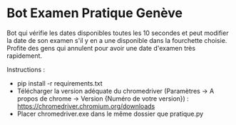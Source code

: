 # Bot Examen Pratique Genève
Bot qui vérifie les dates disponibles toutes les 10 secondes et peut modifier la date de son examen s'il y en a une disponible dans la fourchette choisie.
Profite des gens qui annulent pour avoir une date d'examen très rapidement.

Instructions :
- pip install -r requirements.txt
- Télécharger la version adéquate du chromedriver (Paramètres -> A propos de chrome -> Version {Numéro de votre version}) :
  https://chromedriver.chromium.org/downloads
- Placer chromedriver.exe dans le même dossier que pratique.py
